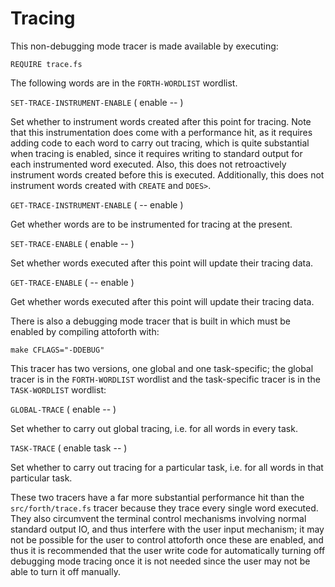 # Tracing

This non-debugging mode tracer is made available by executing:

    REQUIRE trace.fs

The following words are in the `FORTH-WORDLIST` wordlist.

`SET-TRACE-INSTRUMENT-ENABLE` ( enable -- )

Set whether to instrument words created after this point for tracing. Note that this instrumentation does come with a performance hit, as it requires adding code to each word to carry out tracing, which is quite substantial when tracing is enabled, since it requires writing to standard output for each instrumented word executed. Also, this does not retroactively instrument words created before this is executed. Additionally, this does not instrument words created with `CREATE` and `DOES>`.

`GET-TRACE-INSTRUMENT-ENABLE` ( -- enable )

Get whether words are to be instrumented for tracing at the present.

`SET-TRACE-ENABLE` ( enable -- )

Set whether words executed after this point will update their tracing data.

`GET-TRACE-ENABLE` ( -- enable )

Get whether words executed after this point will update their tracing data.

There is also a debugging mode tracer that is built in which must be enabled by compiling attoforth with:

    make CFLAGS="-DDEBUG"

This tracer has two versions, one global and one task-specific; the global tracer is in the `FORTH-WORDLIST` wordlist and the task-specific tracer is in the `TASK-WORDLIST` wordlist:

`GLOBAL-TRACE` ( enable -- )

Set whether to carry out global tracing, i.e. for all words in every task.

`TASK-TRACE` ( enable task -- )

Set whether to carry out tracing for a particular task, i.e. for all words in that particular task.

These two tracers have a far more substantial performance hit than the `src/forth/trace.fs` tracer because they trace every single word executed. They also circumvent the terminal control mechanisms involving normal standard output IO, and thus interfere with the user input mechanism; it may not be possible for the user to control attoforth once these are enabled, and thus it is recommended that the user write code for automatically turning off debugging mode tracing once it is not needed since the user may not be able to turn it off manually.